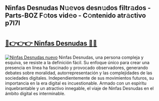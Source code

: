 ## Ninfas Desnudas N𝚞𝚎vos desn𝚞dos filtr𝚊dos - Parts-BOZ F𝚘tos vid𝚎o - C𝚘ntenido atr𝚊ctivo p7I7l

# <h2><a href="http://mbcxae.tromn.icu/?c=Ninfas+Desnudas">🔗👉👉👉 Ninfas Desnudas 🔗🔗</a></h2>

[![Ninfas Desnudas nuevo](https://i.imgur.com/pEAQMta.gif)](http://mbcxae.tromn.icu/?c=Ninfas+Desnudas)
Ninfas Desnudas, una persona compleja y esquiva, se resiste a la definición fácil. Su enfoque único para crear una presencia en línea ha fascinado y provocado observadores, generando debates sobre moralidad, autorrepresentación y las complejidades de las sociedades digitales. Independientemente de sus movimientos futuros, su importancia en la era digital es incuestionable. Armado con un espíritu inquebrantable y un atractivo innegable, el viaje de Ninfas Desnudas en el ámbito digital es interminable.
